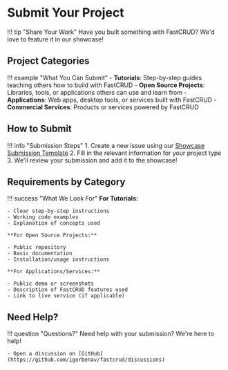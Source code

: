 # Submit Your Project

!!! tip "Share Your Work"
    Have you built something with FastCRUD? We'd love to feature it in our showcase!

## Project Categories

!!! example "What You Can Submit"
    - **Tutorials**: Step-by-step guides teaching others how to build with FastCRUD
    - **Open Source Projects**: Libraries, tools, or applications others can use and learn from
    - **Applications**: Web apps, desktop tools, or services built with FastCRUD
    - **Commercial Services**: Products or services powered by FastCRUD

## How to Submit

!!! info "Submission Steps"
    1. Create a new issue using our [Showcase Submission Template](https://github.com/igorbenav/fastcrud/issues/new?assignees=&labels=showcase&projects=&template=showcase-submission.md&title=Showcase%3A+)
    2. Fill in the relevant information for your project type
    3. We'll review your submission and add it to the showcase!

## Requirements by Category

!!! success "What We Look For"
    **For Tutorials:**
    
    - Clear step-by-step instructions
    - Working code examples
    - Explanation of concepts used

    **For Open Source Projects:**
    
    - Public repository
    - Basic documentation
    - Installation/usage instructions

    **For Applications/Services:**
    
    - Public demo or screenshots
    - Description of FastCRUD features used
    - Link to live service (if applicable)

## Need Help?

!!! question "Questions?"
    Need help with your submission? We're here to help!

    - Open a discussion on [GitHub](https://github.com/igorbenav/fastcrud/discussions)